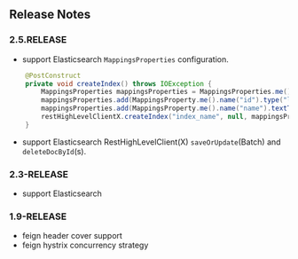 ## Release Notes

### 2.5.RELEASE

- support Elasticsearch `MappingsProperties` configuration.

```java
    @PostConstruct
    private void createIndex() throws IOException {
        MappingsProperties mappingsProperties = MappingsProperties.me();
        mappingsProperties.add(MappingsProperty.me().name("id").type("long"));
        mappingsProperties.add(MappingsProperty.me().name("name").textType().analyzer("ik_smart"));
        restHighLevelClientX.createIndex("index_name", null, mappingsProperties);
    }
```

- support Elasticsearch RestHighLevelClient(X) `saveOrUpdate`(Batch) and `deleteDocById`(s).

### 2.3-RELEASE

- support Elasticsearch

### 1.9-RELEASE

- feign header cover support 
- feign hystrix concurrency strategy
